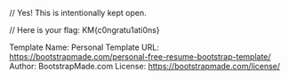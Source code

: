 // Yes! This is intentionally kept open.

// Here is your flag: KM{c0ngratu1ati0ns}

Template Name: Personal
Template URL: https://bootstrapmade.com/personal-free-resume-bootstrap-template/
Author: BootstrapMade.com
License: https://bootstrapmade.com/license/
